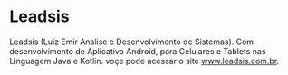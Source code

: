 # Leadsis
Leadsis (Luiz Emir Analise e Desenvolvimento de Sistemas).
Com desenvolvimento de Aplicativo Android, para Celulares e Tablets nas Linguagem Java e Kotlin.
voçe pode acessar o site www.leadsis.com.br.
